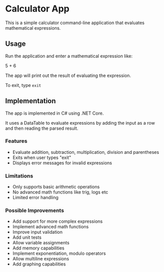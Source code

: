 # Calculator App

This is a simple calculator command-line application that evaluates mathematical expressions.

## Usage

Run the application and enter a mathematical expression like:

5 + 6

The app will print out the result of evaluating the expression.

To exit, type `exit`

## Implementation

The app is implemented in C# using .NET Core. 

It uses a DataTable to evaluate expressions by adding the input as a row and then reading the parsed result.

### Features

- Evaluate addition, subtraction, multiplication, division and parentheses
- Exits when user types "exit"
- Displays error messages for invalid expressions

### Limitations

- Only supports basic arithmetic operations
- No advanced math functions like trig, logs etc
- Limited error handling

### Possible Improvements

- Add support for more complex expressions
- Implement advanced math functions
- Improve input validation
- Add unit tests
- Allow variable assignments
- Add memory capabilities
- Implement exponentiation, modulo operators
- Allow multiline expressions
- Add graphing capabilities